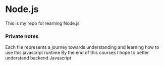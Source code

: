 # Node.js
This is my repo for learning Node.js
### Private notes
Each file represents a journey towards understanding and learning how to use this javascript runtime 
By the end of this courses I hope to better understand backend Javascript
